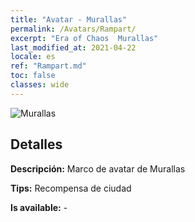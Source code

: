 ```yaml
---
title: "Avatar - Murallas"
permalink: /Avatars/Rampart/
excerpt: "Era of Chaos  Murallas"
last_modified_at: 2021-04-22
locale: es
ref: "Rampart.md"
toc: false
classes: wide
---
```

 ![Murallas](/images/a/avatarFrame_12.png)

## Detalles

 **Descripción:** Marco de avatar de Murallas 

 **Tips:** Recompensa de ciudad 

 **Is available:**  - 

